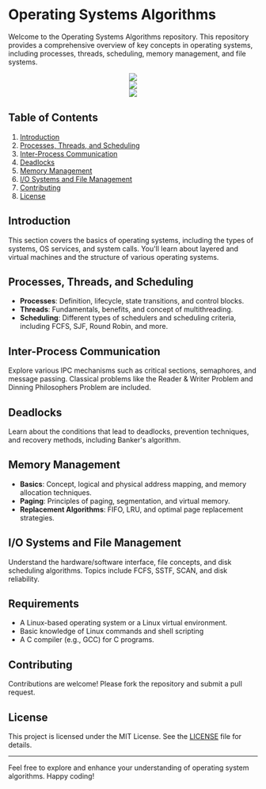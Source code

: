 # Operating Systems Algorithms

Welcome to the Operating Systems Algorithms repository. This repository provides a comprehensive overview of key concepts in operating systems, including processes, threads, scheduling, memory management, and file systems.

<div align="center">
<a href="https://skillicons.dev">
<img src="https://skillicons.dev/icons?i=apple,bash,windows"/><br>
<img src="https://skillicons.dev/icons?i=ubuntu,debian"/><br>
<img src="https://skillicons.dev/icons?i=redhat"/>
</a>
</div>

## Table of Contents

1. [Introduction](#introduction)
2. [Processes, Threads, and Scheduling](#processes-threads-and-scheduling)
3. [Inter-Process Communication](#inter-process-communication)
4. [Deadlocks](#deadlocks)
5. [Memory Management](#memory-management)
6. [I/O Systems and File Management](#io-systems-and-file-management)
7. [Contributing](#contributing)
8. [License](#license)

## Introduction

This section covers the basics of operating systems, including the types of systems, OS services, and system calls. You'll learn about layered and virtual machines and the structure of various operating systems.

## Processes, Threads, and Scheduling

- **Processes**: Definition, lifecycle, state transitions, and control blocks.
- **Threads**: Fundamentals, benefits, and concept of multithreading.
- **Scheduling**: Different types of schedulers and scheduling criteria, including FCFS, SJF, Round Robin, and more.

## Inter-Process Communication

Explore various IPC mechanisms such as critical sections, semaphores, and message passing. Classical problems like the Reader & Writer Problem and Dinning Philosophers Problem are included.

## Deadlocks

Learn about the conditions that lead to deadlocks, prevention techniques, and recovery methods, including Banker's algorithm.

## Memory Management

- **Basics**: Concept, logical and physical address mapping, and memory allocation techniques.
- **Paging**: Principles of paging, segmentation, and virtual memory.
- **Replacement Algorithms**: FIFO, LRU, and optimal page replacement strategies.

## I/O Systems and File Management

Understand the hardware/software interface, file concepts, and disk scheduling algorithms. Topics include FCFS, SSTF, SCAN, and disk reliability.

## Requirements

- A Linux-based operating system or a Linux virtual environment.
- Basic knowledge of Linux commands and shell scripting
- A C compiler (e.g., GCC) for C programs.

## Contributing

Contributions are welcome! Please fork the repository and submit a pull request.

## License

This project is licensed under the MIT License. See the [LICENSE](LICENSE) file for details.

---

Feel free to explore and enhance your understanding of operating system algorithms. Happy coding!
